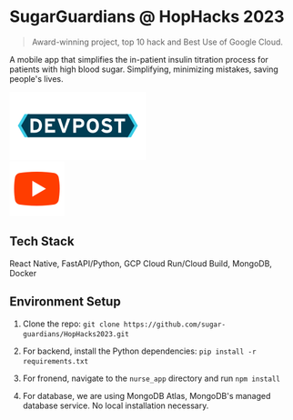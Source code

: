 # SugarGuardians @ HopHacks 2023

> Award-winning project, top 10 hack and Best Use of Google Cloud.

A mobile app that simplifies the in-patient insulin titration process for patients with high blood sugar. Simplifying, minimizing mistakes, saving people's lives.

[![Devpost](./docs/images/devpost-logo.svg)](https://devpost.com/software/569099)  
[![Youtube](./docs/images/icons8-youtube.svg)](https://youtu.be/-ziZ5leNQZ4)

## Tech Stack
React Native, FastAPI/Python, GCP Cloud Run/Cloud Build, MongoDB, Docker

## Environment Setup
1. Clone the repo: `git clone https://github.com/sugar-guardians/HopHacks2023.git`

2. For backend, install the Python dependencies: `pip install -r requirements.txt`

3. For fronend, navigate to the `nurse_app` directory and run `npm install`

4. For database, we are using MongoDB Atlas, MongoDB's managed database service. No local installation necessary.
